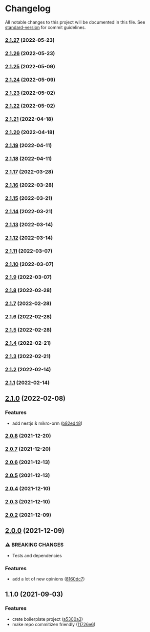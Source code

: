 # Changelog

All notable changes to this project will be documented in this file. See [standard-version](https://github.com/conventional-changelog/standard-version) for commit guidelines.

### [2.1.27](https://github.com/rangelfinal/boilerplate/compare/v2.1.26...v2.1.27) (2022-05-23)

### [2.1.26](https://github.com/rangelfinal/boilerplate/compare/v2.1.25...v2.1.26) (2022-05-23)

### [2.1.25](https://github.com/rangelfinal/boilerplate/compare/v2.1.24...v2.1.25) (2022-05-09)

### [2.1.24](https://github.com/rangelfinal/boilerplate/compare/v2.1.23...v2.1.24) (2022-05-09)

### [2.1.23](https://github.com/rangelfinal/boilerplate/compare/v2.1.22...v2.1.23) (2022-05-02)

### [2.1.22](https://github.com/rangelfinal/boilerplate/compare/v2.1.21...v2.1.22) (2022-05-02)

### [2.1.21](https://github.com/rangelfinal/boilerplate/compare/v2.1.20...v2.1.21) (2022-04-18)

### [2.1.20](https://github.com/rangelfinal/boilerplate/compare/v2.1.19...v2.1.20) (2022-04-18)

### [2.1.19](https://github.com/rangelfinal/boilerplate/compare/v2.1.18...v2.1.19) (2022-04-11)

### [2.1.18](https://github.com/rangelfinal/boilerplate/compare/v2.1.17...v2.1.18) (2022-04-11)

### [2.1.17](https://github.com/rangelfinal/boilerplate/compare/v2.1.16...v2.1.17) (2022-03-28)

### [2.1.16](https://github.com/rangelfinal/boilerplate/compare/v2.1.15...v2.1.16) (2022-03-28)

### [2.1.15](https://github.com/rangelfinal/boilerplate/compare/v2.1.14...v2.1.15) (2022-03-21)

### [2.1.14](https://github.com/rangelfinal/boilerplate/compare/v2.1.13...v2.1.14) (2022-03-21)

### [2.1.13](https://github.com/rangelfinal/boilerplate/compare/v2.1.12...v2.1.13) (2022-03-14)

### [2.1.12](https://github.com/rangelfinal/boilerplate/compare/v2.1.11...v2.1.12) (2022-03-14)

### [2.1.11](https://github.com/rangelfinal/boilerplate/compare/v2.1.10...v2.1.11) (2022-03-07)

### [2.1.10](https://github.com/rangelfinal/boilerplate/compare/v2.1.9...v2.1.10) (2022-03-07)

### [2.1.9](https://github.com/rangelfinal/boilerplate/compare/v2.1.8...v2.1.9) (2022-03-07)

### [2.1.8](https://github.com/rangelfinal/boilerplate/compare/v2.1.7...v2.1.8) (2022-02-28)

### [2.1.7](https://github.com/rangelfinal/boilerplate/compare/v2.1.6...v2.1.7) (2022-02-28)

### [2.1.6](https://github.com/rangelfinal/boilerplate/compare/v2.1.5...v2.1.6) (2022-02-28)

### [2.1.5](https://github.com/rangelfinal/boilerplate/compare/v2.1.4...v2.1.5) (2022-02-28)

### [2.1.4](https://github.com/rangelfinal/boilerplate/compare/v2.1.3...v2.1.4) (2022-02-21)

### [2.1.3](https://github.com/rangelfinal/boilerplate/compare/v2.1.2...v2.1.3) (2022-02-21)

### [2.1.2](https://github.com/rangelfinal/boilerplate/compare/v2.1.1...v2.1.2) (2022-02-14)

### [2.1.1](https://github.com/rangelfinal/boilerplate/compare/v2.1.0...v2.1.1) (2022-02-14)

## [2.1.0](https://github.com/rangelfinal/boilerplate/compare/v2.0.8...v2.1.0) (2022-02-08)


### Features

* add nestjs & mikro-orm ([b82ed48](https://github.com/rangelfinal/boilerplate/commit/b82ed48a08b175c6dfc281982fb4a10156f836db))

### [2.0.8](https://github.com/rangelfinal/boilerplate/compare/v2.0.7...v2.0.8) (2021-12-20)

### [2.0.7](https://github.com/rangelfinal/boilerplate/compare/v2.0.6...v2.0.7) (2021-12-20)

### [2.0.6](https://github.com/rangelfinal/boilerplate/compare/v2.0.5...v2.0.6) (2021-12-13)

### [2.0.5](https://github.com/rangelfinal/boilerplate/compare/v2.0.4...v2.0.5) (2021-12-13)

### [2.0.4](https://github.com/rangelfinal/boilerplate/compare/v2.0.3...v2.0.4) (2021-12-10)

### [2.0.3](https://github.com/rangelfinal/boilerplate/compare/v2.0.2...v2.0.3) (2021-12-10)

### [2.0.2](https://github.com/rangelfinal/boilerplate/compare/v2.0.0...v2.0.2) (2021-12-09)

## [2.0.0](https://github.com/rangelfinal/boilerplate/compare/v1.1.0...v2.0.0) (2021-12-09)


### ⚠ BREAKING CHANGES

* Tests and dependencies

### Features

* add a lot of new opinions ([8160dc7](https://github.com/rangelfinal/boilerplate/commit/8160dc7d368ebe257ff4b0df712fc39a1c58fb3f))

## 1.1.0 (2021-09-03)

### Features

- crete boilerplate project ([a5300a3](https://github.com/rangelfinal/boilerplate/commit/a5300a3822a57e779cebe89753d7b1f359580094))
- make repo commitizen friendly ([11726e6](https://github.com/rangelfinal/boilerplate/commit/11726e6f7599b9bd59ae00b5f19c30323274fc19))
